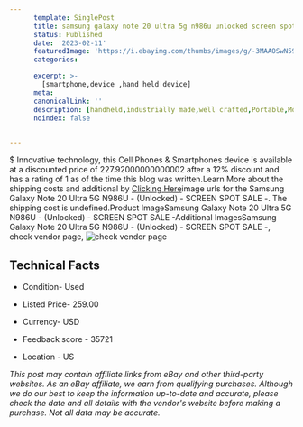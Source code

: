 ```yaml
---
      template: SinglePost
      title: samsung galaxy note 20 ultra 5g n986u unlocked screen spot sale 
      status: Published
      date: '2023-02-11'
      featuredImage: 'https://i.ebayimg.com/thumbs/images/g/-3MAAOSwN59hadS6/s-l225.jpg'
      categories: 

      excerpt: >-
        [smartphone,device ,hand held device]
      meta:
      canonicalLink: ''
      description: [handheld,industrially made,well crafted,Portable,Mobile,Compact,Convenient,Lightweight,Maneuverable,Man-portable,Miniature,Carriable,Hand-held,Light,Holdable,Transportable,Mobile device,Pocket-sized,On-the-go,Wireless,Cordless,Compact size,Convenient size, smartphone,device ,hand held device]
      noindex: false

        
---
```

$
    Innovative technology, this Cell Phones & Smartphones device is available at a discounted price of 227.92000000000002 after a 12% discount and has a rating of 1 as of the time this blog was written.Learn More about the shipping costs and additional by [Clicking Here](https://www.ebay.com/itm/255180581892?hash=item3b69f2ac04%3Ag%3A-3MAAOSwN59hadS6&mkevt=1&mkcid=1&mkrid=711-53200-19255-0&campid=%253CePNCampaignId%253E&customid=%253CreferenceId%253E&toolid=10049)image urls for the Samsung Galaxy Note 20 Ultra 5G N986U - (Unlocked) - SCREEN SPOT SALE -. The shipping cost is undefined.Product ImageSamsung Galaxy Note 20 Ultra 5G N986U - (Unlocked) - SCREEN SPOT SALE -Additional ImagesSamsung Galaxy Note 20 Ultra 5G N986U - (Unlocked) - SCREEN SPOT SALE -, check vendor page, ![check vendor page](https://origin-galleryplus.ebayimg.com/ws/web/255180581892_2_0_1/225x225.jpg,https://origin-galleryplus.ebayimg.com/ws/web/255180581892_3_0_1/225x225.jpg,https://origin-galleryplus.ebayimg.com/ws/web/255180581892_4_0_1/225x225.jpg,https://origin-galleryplus.ebayimg.com/ws/web/255180581892_5_0_1/225x225.jpg,https://origin-galleryplus.ebayimg.com/ws/web/255180581892_6_0_1/225x225.jpg,https://origin-galleryplus.ebayimg.com/ws/web/255180581892_7_0_1/225x225.jpg,https://origin-galleryplus.ebayimg.com/ws/web/255180581892_8_0_1/225x225.jpg,https://origin-galleryplus.ebayimg.com/ws/web/255180581892_9_0_1/225x225.jpg,https://origin-galleryplus.ebayimg.com/ws/web/255180581892_10_0_1/225x225.jpg,https://origin-galleryplus.ebayimg.com/ws/web/255180581892_11_0_1/225x225.jpg,https://origin-galleryplus.ebayimg.com/ws/web/255180581892_12_0_1/225x225.jpg)
    
    

 ## Technical Facts 



     
      

 - Condition- Used 


      

 - Listed Price- 259.00 


      

 - Currency- USD 


      

 - Feedback score - 35721 


      

 - Location - US 


      
      

 *_This post may contain affiliate links from eBay and other third-party websites. As an eBay affiliate, we earn from qualifying purchases. Although we do our best to keep the information up-to-date and accurate, please check the date and all details with the vendor's website before making a purchase. Not all data may be accurate._*



    
    
    
    
    